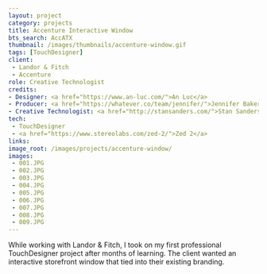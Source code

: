 ```yaml
---
layout: project
category: projects
title: Accenture Interactive Window
bts_search: AccATX
thumbnail: /images/thumbnails/accenture-window.gif
tags: [TouchDesigner]
client: 
 - Landor & Fitch
 - Accenture
role: Creative Technologist
credits:
- Designer: <a href="https://www.an-luc.com/">An Luc</a>
- Producer: <a href="https://whatever.co/team/jennifer/">Jennifer Baker</a>
- Creative Technologist: <a href="http://stansanders.com/">Stan Sanders</a>
tech: 
 - TouchDesigner
 - <a href="https://www.stereolabs.com/zed-2/">Zed 2</a>
links:
image_root: /images/projects/accenture-window/
images: 
 - 001.JPG
 - 002.JPG
 - 003.JPG
 - 004.JPG
 - 005.JPG
 - 006.JPG
 - 007.JPG
 - 008.JPG
 - 009.JPG
---
```


While working with Landor & Fitch, I took on my first professional TouchDesigner project after months of learning. The client wanted an interactive storefront window that tied into their existing branding.